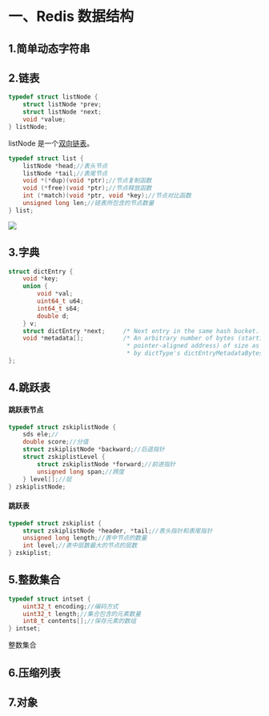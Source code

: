 # 一、Redis 数据结构

## 1.简单动态字符串

## 2.链表

```c
typedef struct listNode {
    struct listNode *prev;
    struct listNode *next;
    void *value;
} listNode;
```

listNode 是一个[双向链表](../datastructure/023.md)。

```c
typedef struct list {
    listNode *head;//表头节点
    listNode *tail;//表尾节点
    void *(*dup)(void *ptr);//节点复制函数
    void (*free)(void *ptr);//节点释放函数
    int (*match)(void *ptr, void *key);//节点对比函数
    unsigned long len;//链表所包含的节点数量
} list;
```

![](https://csnotes.oss-cn-beijing.aliyuncs.com/photos/%E5%8F%8C%E5%90%91%E9%93%BE%E8%A1%A8.png)

## 3.字典

```c
struct dictEntry {
    void *key;
    union {
        void *val;
        uint64_t u64;
        int64_t s64;
        double d;
    } v;
    struct dictEntry *next;     /* Next entry in the same hash bucket. */
    void *metadata[];           /* An arbitrary number of bytes (starting at a
                                 * pointer-aligned address) of size as returned
                                 * by dictType's dictEntryMetadataBytes(). */
};
```

## 4.跳跃表

#### 跳跃表节点

```c
typedef struct zskiplistNode {
    sds ele;//
    double score;//分值
    struct zskiplistNode *backward;//后退指针
    struct zskiplistLevel {
        struct zskiplistNode *forward;//前进指针
        unsigned long span;//跨度
    } level[];//层
} zskiplistNode;
```

#### 跳跃表

```c
typedef struct zskiplist {
    struct zskiplistNode *header, *tail;//表头指针和表尾指针
    unsigned long length;//表中节点的数量
    int level;//表中层数最大的节点的层数
} zskiplist;
```

## 5.整数集合

```c
typedef struct intset {
    uint32_t encoding;//编码方式
    uint32_t length;//集合包含的元素数量
    int8_t contents[];//保存元素的数组
} intset;
```

整数集合

## 6.压缩列表

## 7.对象
